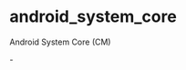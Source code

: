 # android_system_core
Android System Core (CM)
<?xml version="1.0" encoding="UTF-8"?>

-<data>

<!--NOTE: 1.删除某机型时，将“ <program project="*****" />”整行删除 **-->


<!--NOTE: 2.添加某机型时，将“ <program project="*****" />”整行添加 **-->


<!--NOTE: 3.chiptype:当前机型的主芯片平台，如MSM8916、MSM8939、MSM8974 **-->


<!--NOTE: 4.phonetype:机型名，当同款机型存在不同大小的emmc时，机型名后加上EMMC大小 格式“机型名_EMMC大小” **-->


<!--NOTE: 5.project:项目号 ，当有同一个项目有不同emmc大小时，第1个默认（按上市时间），其他的项目后也需要加上EMMC大小 -->


<!--NOTE: 6.emmcsize:EMMC大小 -->


<!--NOTE: 7.customize:运营商，外销运营商定制机型需填写此项 -->


<program customize="" emmcsize="8G" project="14037" phonetype="3007_8G" chiptype="MSM8916"/>

<program customize="" emmcsize="8G" project="14039" phonetype="3005_8G" chiptype="MSM8916"/>

<program customize="" emmcsize="8G" project="14040" phonetype="3000_8G" chiptype="MSM8916"/>

<program customize="" emmcsize="4G" project="14041" phonetype="1107_4G" chiptype="MSM8916"/>

<program customize="" emmcsize="4G" project="14043" phonetype="1105_4G" chiptype="MSM8916"/>

<program customize="" emmcsize="4G" project="14042" phonetype="1100_4G" chiptype="MSM8916"/>

<program customize="" emmcsize="16G" project="14005" phonetype="R8107_16G" chiptype="MSM8939"/>

<program customize="" emmcsize="16G" project="14045" phonetype="R8207_16G" chiptype="MSM8939"/>

<program customize="" emmcsize="16G" project="14047" phonetype="R8205_16G" chiptype="MSM8939"/>

<program customize="" emmcsize="16G" project="14046" phonetype="R8200_16G" chiptype="MSM8939"/>

<program customize="" emmcsize="16G" project="13095" phonetype="R8007_16G" chiptype="MSM8928"/>

<program customize="" emmcsize="16G" project="13084" phonetype="R8000_16G" chiptype="MSM8928"/>

<program customize="" emmcsize="16G" project="14029" phonetype="N5117_16G" chiptype="MSM8928"/>

<program customize="" emmcsize="16G" project="14031" phonetype="N5110_16G" chiptype="MSM8928"/>

<program customize="" emmcsize="8G" project="14017" phonetype="R7007_8G" chiptype="MSM8928"/>

<program customize="" emmcsize="16G" project="14019" phonetype="R7005_16G" chiptype="MSM8928"/>

<program customize="" emmcsize="8G" project="14027" phonetype="R6007_8G" chiptype="MSM8928"/>

<program customize="" emmcsize="4G" project="14013" phonetype="R831S_4G" chiptype="MSM8926"/>

<program customize="" emmcsize="4G" project="14016" phonetype="R830S_4G" chiptype="MSM8926"/>

<program customize="" emmcsize="8G" project="14033" phonetype="R2017_8G" chiptype="MSM8926"/>

<program customize="" emmcsize="8G" project="14035" phonetype="R2010_8G" chiptype="MSM8926"/>

<program customize="" emmcsize="16G" project="13077" phonetype="X9007_16G" chiptype="MSM8974AB"/>

<program customize="" emmcsize="16G" project="13078" phonetype="X9000_16G" chiptype="MSM8974"/>

<program customize="" emmcsize="32G" project="13097" phonetype="X9077_32G" chiptype="MSM8974"/>

<program customize="" emmcsize="32G" project="13080" phonetype="X9070_32G" chiptype="MSM8974"/>

<program customize="" emmcsize="32G" project="14021" phonetype="N5207_32G" chiptype="MSM8974"/>

<program customize="" emmcsize="32G" project="14024" phonetype="N5209_32G" chiptype="MSM8974"/>

<program customize="" emmcsize="8G" project="15005" phonetype="A31t_8G" chiptype="MSM8916"/>

<program customize="" emmcsize="8G" project="15006" phonetype="A31u_8G" chiptype="MSM8916"/>

<program customize="" emmcsize="8G" project="15007" phonetype="A31c_8G" chiptype="MSM8916"/>

<program customize="" emmcsize="16G" project="15013" phonetype="R7c_16G" chiptype="MSM8939"/>

<program customize="" emmcsize="16G" project="15009" phonetype="A51_16G" chiptype="MSM8916"/>

<program customize="" emmcsize="8G" project="15037" phonetype="A51kc_8G" chiptype="MSM8916"/>

<program customize="" emmcsize="8G" project="15025" phonetype="A11_8G" chiptype="MSM8916"/>

<program customize="" emmcsize="32G" project="15020" phonetype="R7plusm_32G" chiptype="MSM8939"/>

</data>
